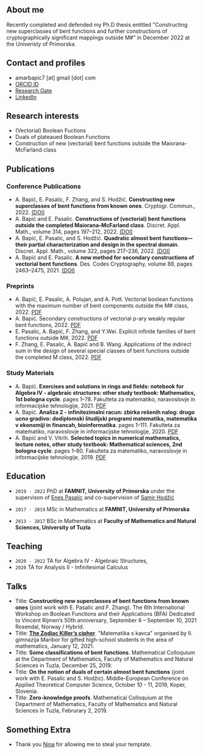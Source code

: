 ## About me

Recently completed and defended my Ph.D thesis entitled "Constructing new superclasses of bent functions and further constructions of cryptographically significant mappings outside M#" in December 2022 at the Univeristy of Primorska.  


## Contact and profiles
- amarbapic7 [at] gmail [dot] com
- [ORCID ID](https://orcid.org/0000-0002-3568-4321)
- [Research Gate](https://www.researchgate.net/profile/Amar_Bapic)
- [LinkedIn](https://www.linkedin.com/in/amarbapic/)

## Research interests

- (Vectorial) Boolean Fuctions
- Duals of plateaued Boolean Functions
- Construction of new (vectorial) bent functions outside the Maiorana-McFarland class


## Publications

### Conference Publications
- A. Bapić, E. Pasalic, F. Zhang, and S. Hodžić. **Constructing new superclasses of bent functions from known ones**. Cryptogr. Commun., 2022. [(DOI)](https://doi.org/10.1007/s12095-022-00566-7)
- A. Bapić and E. Pasalic. **Constructions of (vectorial) bent functions outside the completed Maiorana–McFarland class**. Discret. Appl. Math., volume 314, pages 197–212, 2022. [(DOI)](https://www.sciencedirect.com/science/article/pii/S0166218X22000531?via%3Dihub)
- A. Bapić, E. Pasalic, and S. Hodžić. **Quadratic almost bent functions—their partial characterization and design in the spectral domain**. Discret. Appl. Math., volume 322, pages 217–236, 2022. [(DOI)](https://doi.org/10.1016/j.dam.2022.08.019)
- A. Bapić and E. Pasalic. **A new method for secondary constructions of vectorial bent functions**. Des. Codes Cryptography, volume 89, pages 2463–2475, 2021. [(DOI)](doi.org/10.1007/s10623-021-00930-3)

### Preprints
- A. Bapić, E. Pasalic, A. Polujan, and A. Pott. Vectorial boolean functions with the maximum number of bent components outside the M# class, 2022. [PDF](https://www.wcc2022.uni-rostock.de/storages/uni-rostock/Tagungen/WCC2022/Papers/WCC_2022_paper_9.pdf)
- A. Bapić. Secondary constructions of vectorial p-ary weakly regular bent functions, 2022. [PDF](https://arxiv.org/submit/4600103/view)
- E. Pasalic, A. Bapić, F. Zhang, and Y.Wei. Explicit infinite families of bent functions outside M#, 2022. [PDF](https://eprint.iacr.org/2022/1126)
- F. Zhang, E. Pasalic, A. Bapić and B. Wang. Applications of the indirect sum in the design of several special classes of bent functions outside the completed M class, 2022. [PDF](https://eprint.iacr.org/2022/8697)

### Study Materials
- A. Bapić. **Exercises and solutions in rings and fields: notebook for Algebra IV - algebraic structures: other study textbook: Mathematics, 1st bologna cycle**. pages 1–78. Fakulteta za matematiko, naravoslovje in informacijske tehnologije, 2021. [PDF](https://www.famnit.upr.si/sl/resources/files/knjiznica/studijsko-gradivo/bapic2021exercisesandsolutions-algiv.pdf)
- A. Bapić. **Analiza 2 - infinitezimalni racun: zbirka rešenih nalog: drugo ucno gradivo: dodiplomski študijski programi matematika, matematika v ekonomiji in financah, bioinformatika**. pages 1–111. Fakulteta za matematiko, naravoslovje in informacijske tehnologije, 2020. [PDF](https://www.famnit.upr.si/sl/resources/files/knjiznica/studijsko-gradivo/bapic2020analizaii-zbirkaresenihnalog.pdf)
- A. Bapić and V. Vitrih. **Selected topics in numerical mathematics, lecture notes, other study textbook: Mathematical sciences, 2nd bologna cycle**. pages 1–80. Fakulteta za matematiko, naravoslovje in informacijske tehnologije, 2019. [PDF](https://www.famnit.upr.si/sl/resources/files/knjiznica/studijsko-gradivo/bapic-vitrih2019stnmstudijsko-gradivo.pdf)

## Education

- `2019 - 2022`
PhD at __FAMNIT, University of Primorska__ under the supervison of [Enes Pasalic](https://www.researchgate.net/profile/Enes-Pasalic) and co-supervision of [Samir Hodžić](https://www.researchgate.net/profile/Samir-Hodzic)

- `2017 - 2019`
MSc in Mathematics at __FAMNIT, University of Primorska__

- `2013 - 2017`
BSc in Mathematics at __Faculty of Mathematics and Natural Sciences, University of Tuzla__

## Teaching
- `2020 - 2022` TA for Algebra IV - Algebraic Structures,
- `2020` TA for Analysis II - Infinitesimal Calculus

## Talks

- Title: **Constructing new superclasses of bent functions from known ones** (joint work with E. Pasalic and F. Zhang). The 6th International Workshop on Boolean Functions and their Applications (BFA) Dedicated to Vincent Rijmen’s 50th anniversary, September 6 – September 10, 2021 Rosendal, Norway / Hybrid.
- Title: [**The Zodiac Killer’s cipher**](https://www.youtube.com/watch?v=16YufVWBGzQ). "Matematika s kavca" organised by II. gimnazija Maribor for gifted high-school students in the area of mathematics, January 12, 2021.
- Title: **Some classifications of bent functions**. Mathematical Colloquium at the Department of Mathematics, Faculty of Mathematics and Natural Sciences in Tuzla, December 25, 2019.
- Title: **On the notion of duals of certain almost bent functions** (joint work with E. Pasalic and S. Hodžic). Middle-European Conference on Applied Theoretical Computer Science, October 10 - 11, 2019, Koper, Slovenia.
- Title: **Zero-knowledge proofs**. Mathematical Colloquium at the Department of Mathematics, Faculty of Mathematics and Natural Sciences in Tuzla, Februrary 2, 2019.


## Something Extra
- Thank you [Nina](https://ninakl.github.io/) for allowing me to steal your template.

